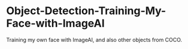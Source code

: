 # Object-Detection-Training-My-Face-with-ImageAI
Training my own face with ImageAI, and also other objects from COCO. 
